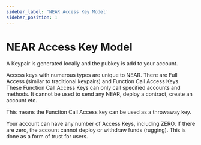 ```yaml
---
sidebar_label: 'NEAR Access Key Model'
sidebar_position: 1
---
```

# NEAR Access Key Model

A Keypair is generated locally and the pubkey is add to your account. 

Access keys with numerous types are unique to NEAR. There are Full Access (similar to traditional keypairs) and Function Call Access Keys.  These Function Call Access Keys can only call specified accounts and methods. It cannot be used to send any NEAR, deploy a contract, create an account etc.  

This means the Function Call Access key can be used as a throwaway key.

Your account can have any number of Access Keys, including ZERO. If there are zero, the account cannot deploy or withdraw funds (rugging). This is done as a form of trust for users.  